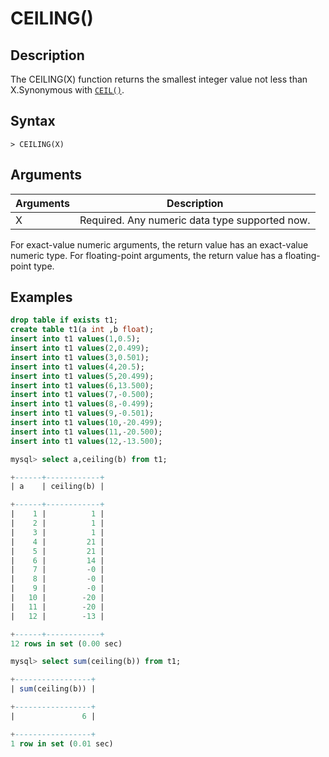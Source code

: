 # **CEILING()**

## **Description**

The CEILING(X) function returns the smallest integer value not less than X.Synonymous with [`CEIL()`](ceil.md).

## **Syntax**

```
> CEILING(X)
```

## **Arguments**

|  Arguments   | Description  |
|  ----  | ----  |
| X | Required. Any numeric data type supported now. |

For exact-value numeric arguments, the return value has an exact-value numeric type. For floating-point arguments, the return value has a floating-point type.

## **Examples**

```sql
drop table if exists t1;
create table t1(a int ,b float);
insert into t1 values(1,0.5);
insert into t1 values(2,0.499);
insert into t1 values(3,0.501);
insert into t1 values(4,20.5);
insert into t1 values(5,20.499);
insert into t1 values(6,13.500);
insert into t1 values(7,-0.500);
insert into t1 values(8,-0.499);
insert into t1 values(9,-0.501);
insert into t1 values(10,-20.499);
insert into t1 values(11,-20.500);
insert into t1 values(12,-13.500);

mysql> select a,ceiling(b) from t1;

+------+------------+
| a    | ceiling(b) |

+------+------------+
|    1 |          1 |
|    2 |          1 |
|    3 |          1 |
|    4 |         21 |
|    5 |         21 |
|    6 |         14 |
|    7 |         -0 |
|    8 |         -0 |
|    9 |         -0 |
|   10 |        -20 |
|   11 |        -20 |
|   12 |        -13 |

+------+------------+
12 rows in set (0.00 sec)

mysql> select sum(ceiling(b)) from t1;

+-----------------+
| sum(ceiling(b)) |

+-----------------+
|               6 |

+-----------------+
1 row in set (0.01 sec)
```

